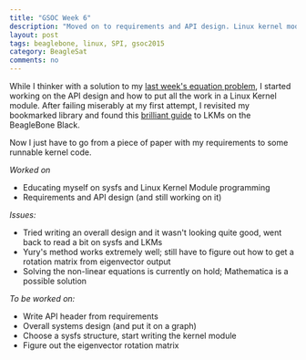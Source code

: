```yaml
---
title: "GSOC Week 6"
description: "Moved on to requirements and API design. Linux kernel modules are fascinating and (not very) hard"
layout: post
tags: beaglebone, linux, SPI, gsoc2015
category: BeagleSat 
comments: no
---
```


While I thinker with a solution to my [last week's equation
problem](http://nvisnjic.com/2015/06/30/gsoc-update-week5.html), I started
working on the API design and how to put all the work in a Linux Kernel module.
After failing miserably at my first attempt, I revisited my bookmarked library
and found this [brilliant guide](
http://derekmolloy.ie/kernel-gpio-programming-buttons-and-leds/) to LKMs on the BeagleBone Black. 

Now I just have to go from a piece of paper with my requirements to some runnable kernel code.

*Worked on*

* Educating myself on sysfs and Linux Kernel Module programming
* Requirements and API design (and still working on it)


*Issues:*

* Tried writing an overall design and it wasn't looking quite good, went back to read a bit on sysfs and LKMs 
* Yury's method works extremely well; still have to figure out how to get a
  rotation matrix from eigenvector output
* Solving the non-linear equations is currently on hold; Mathematica is a
  possible solution


*To be worked on:*

* Write API header from requirements
* Overall systems design (and put it on a graph)
* Choose a sysfs structure, start writing the kernel module
* Figure out the eigenvector rotation matrix
